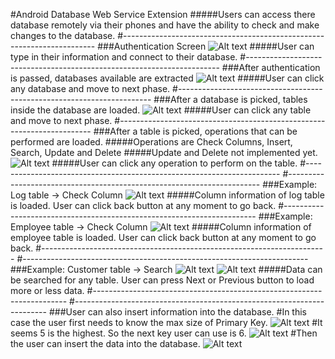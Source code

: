 #Android Database Web Service Extension
#####Users can access there database remotely via their phones and have the ability to check and make changes to the database.
#-----------------------------------------------------------------------
###Authentication Screen
![Alt text](https://github.com/InderPabla/AndroidDatabaseWebServiceExtension/blob/master/Images/0.png "Optional Title")
#####User can type in their information and connect to their database. 
#-----------------------------------------------------------------------
###After authentication is passed, databases available are extracted
![Alt text](https://github.com/InderPabla/AndroidDatabaseWebServiceExtension/blob/master/Images/1.png "Optional Title")
#####User can click any database and move to next phase.
#-----------------------------------------------------------------------
###After a database is picked, tables inside the database are loaded.
![Alt text](https://github.com/InderPabla/AndroidDatabaseWebServiceExtension/blob/master/Images/2.png "Optional Title")
#####User can click any table and move to next phase.
#-----------------------------------------------------------------------
###After a table is picked, operations that can be performed are loaded.
#####Operations are Check Columns, Insert, Search, Update and Delete
#####Update and Delete not implemented yet.
![Alt text](https://github.com/InderPabla/AndroidDatabaseWebServiceExtension/blob/master/Images/3.png "Optional Title")
#####User can click any operation to perform on the table.
#-----------------------------------------------------------------------
#-----------------------------------------------------------------------
###Example: Log table -> Check Column
![Alt text](https://github.com/InderPabla/AndroidDatabaseWebServiceExtension/blob/master/Images/4.png "Optional Title")
#####Column information of log table is loaded. User can click back button at any moment to go back.
#-----------------------------------------------------------------------
###Example: Employee table -> Check Column
![Alt text](https://github.com/InderPabla/AndroidDatabaseWebServiceExtension/blob/master/Images/5.png "Optional Title")
#####Column information of employee table is loaded. User can click back button at any moment to go back.
#-----------------------------------------------------------------------
#-----------------------------------------------------------------------
###Example: Customer table -> Search
![Alt text](https://github.com/InderPabla/AndroidDatabaseWebServiceExtension/blob/master/Images/6.png "Optional Title")
![Alt text](https://github.com/InderPabla/AndroidDatabaseWebServiceExtension/blob/master/Images/7.png "Optional Title")
#####Data can be searched for any table. User can press Next or Previous button to load more or less data.
#-----------------------------------------------------------------------
#-----------------------------------------------------------------------
###User can also insert information into the database.
#In this case the user first needs to know the max size of Primary Key.
![Alt text](https://github.com/InderPabla/AndroidDatabaseWebServiceExtension/blob/master/Images/8.png "Optional Title")
#It seems 5 is the highest. So the next key user can use is 6.
![Alt text](https://github.com/InderPabla/AndroidDatabaseWebServiceExtension/blob/master/Images/9.png "Optional Title")
#Then the user can insert the data into the database.
![Alt text](https://github.com/InderPabla/AndroidDatabaseWebServiceExtension/blob/master/Images/10.PNG "Optional Title")
